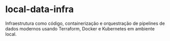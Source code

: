 # local-data-infra
Infraestrutura como código, containerização e orquestração de pipelines de dados modernos usando Terraform, Docker e Kubernetes em ambiente local.
